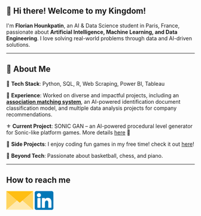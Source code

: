 ## 👑 Hi there! Welcome to my Kingdom!

I'm **Florian Hounkpatin**, an AI & Data Science student in Paris, France, passionate about **Artificial Intelligence, Machine Learning, and Data Engineering**. I love solving real-world problems through data and AI-driven solutions.
____

## 🚀 About Me

🤖 **Tech Stack**: Python, SQL, R, Web Scraping, Power BI, Tableau

💪 **Experience**:  Worked on diverse and impactful projects, including an **[association matching system](https://github.com/Kingflow-23/Association-matching)**, an AI-powered identification document classification model, and multiple data analysis projects for company recommendations.

⚜️ **Current Project**: SONIC GAN – an AI-powered procedural level generator for Sonic-like platform games. More details [here](https://github.com/vsx23733/SONIC-GAN) 🚀

🎰 **Side Projects**: I enjoy coding fun games in my free time! check it out [here](https://github.com/Kingflow-23/Funny-Games)!

🎵 **Beyond Tech**: Passionate about basketball, chess, and piano.
___ 

## How to reach me 

[<img src="assets/envelope.png" height="50px">](mailto:florian.l.d.hounkpatin@gmail.com)
[<img src="assets/linkedin.png" height="50px">](https://www.linkedin.com/in/florian-hounkpatin/)

